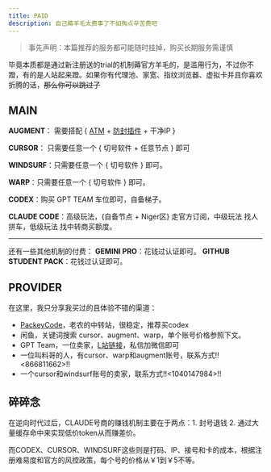 ```yaml
---
title: PAID
description: 自己薅羊毛太费事了不如掏点辛苦费吧
---
```


> 事先声明：本篇推荐的服务都可能随时挂掉，购买长期服务需谨慎

毕竟本质都是通过新注册送的trial的机制薅官方羊毛的，是滥用行为，不过你不蹬，有的是人站起来蹬。如果你有代理池、家宽、指纹浏览器、虚拟卡并且你喜欢折腾的话，~~那么你可以跳过了~~


## MAIN

**AUGMENT**： 需要搭配 { [ATM](https://github.com/zhaochengcube/augment-token-mng/releases/tag/v1.2.3) + [防封插件](https://github.com/zhaochengcube/augment-code-auto/releases/) +  干净IP }

**CURSOR**： 只需要任意一个 { 切号软件 + 任意节点 }  即可

**WINDSURF**：只需要任意一个 { 切号软件 } 即可。

**WARP**：只需要任意一个 { 切号软件 } 即可。

**CODEX**：购买 GPT TEAM 车位即可，自备梯子。

**CLAUDE CODE**：高级玩法，{自备节点 + Niger区} 走官方订阅，中级玩法 找人拼车，低级玩法 找中转商买额度。


----

还有一些其他机制的付费：
**GEMINI PRO**：花钱过认证即可。
**GITHUB STUDENT PACK**：花钱过认证即可。

## PROVIDER

在这里，我只分享我买过的且体验不错的渠道：
- [PackeyCode](https://www.packycode.com/?aff=kfycdxsq)，老农的中转站，很稳定，推荐买codex
- 闲鱼，关键词搜索 cursor、augment、warp，单个账号价格参照下文。
- GPT Team，一位卖家，[L站链接](https://linux.do/u/bbbboy/summary)，私信加微信即可
- 一位叫料哥的人，有cursor、warp和augment账号，联系方式!!<866811662>!!
- 一个cursor和windsurf账号的卖家，联系方式!!<1040147984>!!

## 碎碎念

在逆向时代过后，CLAUDE号商的赚钱机制主要在于两点：1. 封号退钱 2. 通过大量缓存命中来实现低价token从而赚差价。

而CODEX、CURSOR、WINDSURF这些则是打码、IP、接号和卡的成本，根据注册难易度和官方的风控政策，每个号的价格从￥1到￥5不等。
